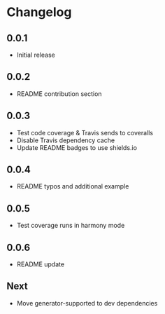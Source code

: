 # Changelog

## 0.0.1

* Initial release

## 0.0.2

* README contribution section

## 0.0.3

* Test code coverage & Travis sends to coveralls
* Disable Travis dependency cache
* Update README badges to use shields.io

## 0.0.4

* README typos and additional example

## 0.0.5

* Test coverage runs in harmony mode

## 0.0.6

* README update

## Next

* Move generator-supported to dev dependencies
